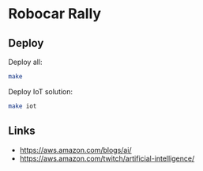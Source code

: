 # Robocar Rally

## Deploy

Deploy all:
```bash
make
```

Deploy IoT solution:
```bash
make iot
```

## Links

- https://aws.amazon.com/blogs/ai/
- https://aws.amazon.com/twitch/artificial-intelligence/

